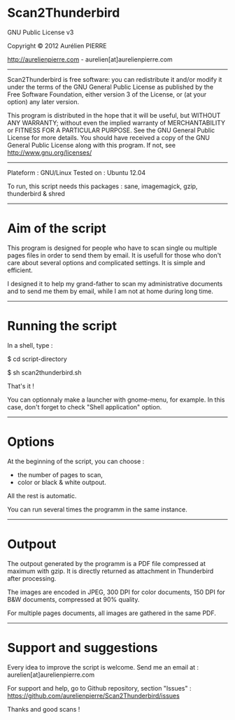 Scan2Thunderbird
==========
                               
GNU Public License v3

Copyright © 2012 Aurélien PIERRE

http://aurelienpierre.com - aurelien[at]aurelienpierre.com  
_______________________________________________________                                                               

Scan2Thunderbird is free software: you can redistribute it and/or modify it under the terms of the GNU General Public License as published by the Free Software Foundation, either version 3 of the License, or (at your option) any later version.
                                                                         
This program is distributed in the hope that it will be useful, but WITHOUT ANY WARRANTY; without even the implied warranty of MERCHANTABILITY or FITNESS FOR A PARTICULAR PURPOSE.  See the GNU General Public License for more details.                                                                                                      You should have received a copy of the GNU General Public License along with this program.  If not, see <http://www.gnu.org/licenses/> 
_______________________________________________________
Plateform : GNU/Linux
Tested on : Ubuntu 12.04

To run, this script needs this packages : sane, imagemagick, gzip, thunderbird & shred

_______________________________________________________

Aim of the script
=
This program is designed for people who have to scan single ou multiple pages files in order to send them by email. 
It is usefull for those who don't care about several options and complicated settings. It is simple and efficient.

I designed it to help my grand-father to scan my administrative documents and to send me them by email, while I am not at home during long time.

_______________________________________________________

Running the script
=
In a shell, type :

$ cd script-directory

$ sh scan2thunderbird.sh

That's it !

You can optionnaly make a launcher with gnome-menu, for example. In this case, don't forget to check "Shell application" option.

_______________________________________________________

Options
=
At the beginning of the script, you can choose :

- the number of pages to scan,
- color or black & white outpout.

All the rest is automatic.

You can run several times the programm in the same instance.

_______________________________________________________
Outpout
=
The outpout generated by the programm is a PDF file compressed at maximum with gzip. It is directly returned as attachment in Thunderbird after processing.

The images are encoded in JPEG, 300 DPI for color documents, 150 DPI for B&W documents, compressed at 90% quality.

For multiple pages documents, all images are gathered in the same PDF.

_______________________________________________________
Support and suggestions
=
Every idea to improve the script is welcome. Send me an email at : aurelien[at]aurelienpierre.com 

For support and help, go to Github repository, section "Issues" : https://github.com/aurelienpierre/Scan2Thunderbird/issues

Thanks and good scans !